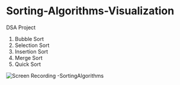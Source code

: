 # Sorting-Algorithms-Visualization
DSA Project
1. Bubble Sort 
2. Selection Sort
3. Insertion Sort
4. Merge Sort
5. Quick Sort


![Screen Recording -SortingAlgorithms](https://github.com/user-attachments/assets/a32d9979-cb1d-4b4b-9dcf-684576d484f4)



   
